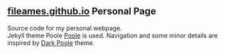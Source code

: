 ## [fileames.github.io](https://fileames.github.io) Personal Page
Source code for my personal webpage.  
Jekyll theme Poole [Poole](https://github.com/poole/poole) is used. Navigation and some minor details are inspired by [Dark Poole](https://github.com/andrewhwanpark/dark-poole) theme.